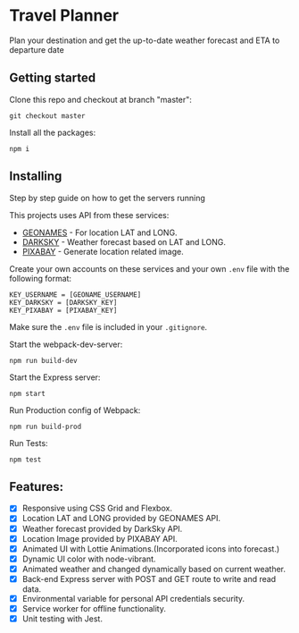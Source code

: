 # Travel Planner
Plan your destination and get the up-to-date weather forecast and ETA to departure date
## Getting started
Clone this repo and checkout at branch "master":
```
git checkout master
```
Install all the packages:
```
npm i
```
## Installing 
Step by step guide on how to get the servers running

This projects uses API from these services: 

* [GEONAMES](http://www.geonames.org/export/web-services.html) - For location LAT and LONG.
* [DARKSKY](https://darksky.net/dev/docs) - Weather forecast based on LAT and LONG.
* [PIXABAY](https://pixabay.com/) - Generate location related image.

Create your own accounts on these services and your own ```.env``` file with the following format:
```
KEY_USERNAME = [GEONAME_USERNAME]
KEY_DARKSKY = [DARKSKY_KEY]
KEY_PIXABAY = [PIXABAY_KEY]
```
Make sure the ```.env``` file is included in your ```.gitignore```.

Start the webpack-dev-server:
```
npm run build-dev
```
Start the Express server: 
```
npm start
```
Run Production config of Webpack:
```
npm run build-prod
```
Run Tests:
```
npm test
```

## Features:
- [X] Responsive using CSS Grid and Flexbox.
- [X] Location LAT and LONG provided by GEONAMES API.
- [X] Weather forecast provided by DarkSky API. 
- [X] Location Image provided by PIXABAY API.
- [X] Animated UI with Lottie Animations.(Incorporated icons into forecast.)
- [X] Dynamic UI color with node-vibrant.
- [X] Animated weather and changed dynamically based on current weather.
- [X] Back-end Express server with POST and GET route to write and read data.
- [X] Environmental variable for personal API credentials security.
- [X] Service worker for offline functionality. 
- [X] Unit testing with Jest.
